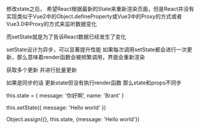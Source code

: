 修改state之后，  希望React根据最新的State来重新渲染页面，但是React并没有实现类似于Vue2中的Object.defineProperty或Vue3中的Proxy的方式或者Vue3.0中Proxy的方式来监听数据变化

而setState就是为了告诉React数据已经发生了变化

setState设计为异步，可以显著提升性能
如果每次调用setState都会进行一次更新，那么意味着render函数会被频繁调用，界面会重新渲染

获取多个更新 并进行批量更新

如果是同步的话 更新state但没有执行render函数 那么state和props不同步

this.state = {
  message: '你好啊',
  name: 'Brant'
}

this.setState({
  message: 'Hello world'
})

Object.assign({}, this.state, {message: 'Hello world'})